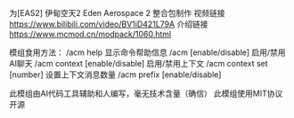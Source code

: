 为[EAS2] 伊甸空天2 Eden Aerospace 2 整合包制作
视频链接 https://www.bilibili.com/video/BV1iD421L79A
介绍链接 https://www.mcmod.cn/modpack/1060.html

模组食用方法：
/acm help 显示命令帮助信息
/acm [enable/disable] 启用/禁用AI聊天
/acm context [enable/disable] 启用/禁用上下文
/acm context set [number] 设置上下文消息数量
/acm prefix [enable/disable]

此模组由AI代码工具辅助和人编写，毫无技术含量（确信）
此模组使用MIT协议开源
